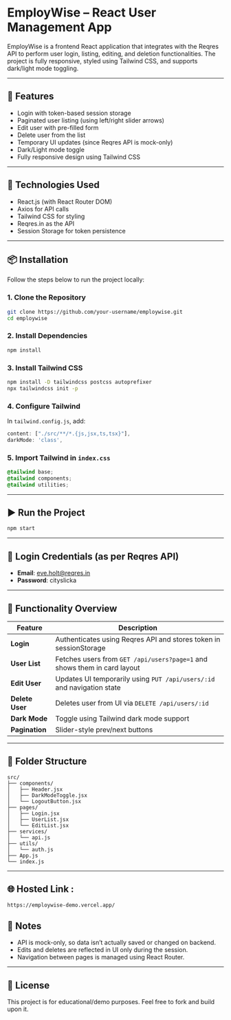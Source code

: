 # EmployWise – React User Management App

EmployWise is a frontend React application that integrates with the Reqres API to perform user login, listing, editing, and deletion functionalities. The project is fully responsive, styled using Tailwind CSS, and supports dark/light mode toggling.

---

## 🚀 Features

- Login with token-based session storage
- Paginated user listing (using left/right slider arrows)
- Edit user with pre-filled form
- Delete user from the list
- Temporary UI updates (since Reqres API is mock-only)
- Dark/Light mode toggle
- Fully responsive design using Tailwind CSS

---

## 🔧 Technologies Used

- React.js (with React Router DOM)
- Axios for API calls
- Tailwind CSS for styling
- Reqres.in as the API
- Session Storage for token persistence

---

## 📦 Installation

Follow the steps below to run the project locally:

### 1. Clone the Repository

```bash
git clone https://github.com/your-username/employwise.git
cd employwise
```

### 2. Install Dependencies

```bash
npm install
```

### 3. Install Tailwind CSS

```bash
npm install -D tailwindcss postcss autoprefixer
npx tailwindcss init -p
```

### 4. Configure Tailwind

In `tailwind.config.js`, add:

```js
content: ["./src/**/*.{js,jsx,ts,tsx}"],
darkMode: 'class',
```

### 5. Import Tailwind in `index.css`

```css
@tailwind base;
@tailwind components;
@tailwind utilities;
```

---

## ▶️ Run the Project

```bash
npm start
```

---

## 🔐 Login Credentials (as per Reqres API)

- **Email**: eve.holt@reqres.in  
- **Password**: cityslicka

---

## 🧪 Functionality Overview

| Feature     | Description |
|-------------|-------------|
| **Login**   | Authenticates using Reqres API and stores token in sessionStorage |
| **User List** | Fetches users from `GET /api/users?page=1` and shows them in card layout |
| **Edit User** | Updates UI temporarily using `PUT /api/users/:id` and navigation state |
| **Delete User** | Deletes user from UI via `DELETE /api/users/:id` |
| **Dark Mode** | Toggle using Tailwind dark mode support |
| **Pagination** | Slider-style prev/next buttons |

---

## 📂 Folder Structure

```
src/
├── components/
│   ├── Header.jsx
│   ├── DarkModeToggle.jsx
│   └── LogoutButton.jsx
├── pages/
│   ├── Login.jsx
│   ├── UserList.jsx
│   └── EditList.jsx
├── services/
│   └── api.js
├── utils/
│   └── auth.js
├── App.js
└── index.js
```

---

## 🌐 Hosted Link :
```text
https://employwise-demo.vercel.app/
```

## 📌 Notes

- API is mock-only, so data isn’t actually saved or changed on backend.
- Edits and deletes are reflected in UI only during the session.
- Navigation between pages is managed using React Router.

---

## 📄 License

This project is for educational/demo purposes. Feel free to fork and build upon it.
